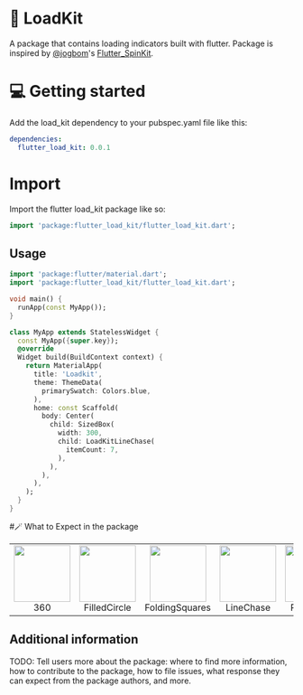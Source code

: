
# 🧩 LoadKit
A package that contains loading indicators built with flutter. Package is inspired by [@jogbom](https://github.com/jogboms)'s [Flutter_SpinKit](https://github.com/jogboms/flutter_spinkit).

# 💻  Getting started

Add the load_kit dependency to your pubspec.yaml file like this:
```yaml
dependencies:
  flutter_load_kit: 0.0.1
```

# Import
Import the flutter load_kit package like so:
```dart
import 'package:flutter_load_kit/flutter_load_kit.dart';
```

## Usage
```dart
import 'package:flutter/material.dart';
import 'package:flutter_load_kit/flutter_load_kit.dart';

void main() {
  runApp(const MyApp());
}

class MyApp extends StatelessWidget {
  const MyApp({super.key});
  @override
  Widget build(BuildContext context) {
    return MaterialApp(
      title: 'Loadkit',
      theme: ThemeData(
        primarySwatch: Colors.blue,
      ),
      home: const Scaffold(
        body: Center(
          child: SizedBox(
            width: 300,
            child: LoadKitLineChase(
              itemCount: 7,
            ),
          ),
        ),
      ),
    );
  }
}
```

#🪄 What to Expect in the package
<table>
  <tr>
    <td align="center">
      <img src="https://github.com/Xclusivecyborg/flutter_loadkit/blob/main/images/loadkit_360.gif" width="100px" height="100px">
      <br />
      360
    </td>
    <td align="center">
      <img src="https://github.com/Xclusivecyborg/flutter_loadkit/blob/main/images/loadkit_filled_circle.gif" width="100px" height="100px">
      <br />
      FilledCircle
    </td>
    <td align="center">
      <img src="https://github.com/Xclusivecyborg/flutter_loadkit/blob/main/images/loadkit_folding_squares.gif" width="100px" height="100px">
      <br />
      FoldingSquares
    </td>
    <td align="center">
      <img src="https://github.com/Xclusivecyborg/flutter_loadkit/blob/main/images/loadkit_line_chase.gif" width="100px" height="100px">
      <br />
      LineChase
    </td>
    <td align="center">
      <img src="https://github.com/Xclusivecyborg/flutter_loadkit/blob/main/images/loadkit_pulse_lines.gif" width="100px" height="100px">
      <br />
      PulseLines
    </td>
    <td align="center">
      <img src="https://github.com/Xclusivecyborg/flutter_loadkit/blob/main/images/loadkit_rotating_lines.gif" width="100px" height="100px">
      <br />
      RotatingLines
    </td>
    <td align="center">
      <img src="https://github.com/Xclusivecyborg/flutter_loadkit/blob/main/images/loadkit_rotation_arcs.gif" width="100px" height="100px">
      <br />
      RotationArcs
    </td>
    <td align="center">
      <img src="https://github.com/Xclusivecyborg/flutter_loadkit/blob/main/images/loadkit_scaling_wave.gif" width="100px" height="100px">
      <br />
      ScalingWave
    </td>
    <td align="center">
      <img src="https://github.com/Xclusivecyborg/flutter_loadkit/blob/main/images/loadkit_spinning_arcs.gif" width="100px" height="100px">
      <br />
      SpinningArcs
    </td>
    <td align="center">
      <img src="https://github.com/Xclusivecyborg/flutter_loadkit/blob/main/images/loadkit_water_droplet.gif" width="100px" height="100px">
      <br />
      WaterDroplet
    </td>
  </tr>
</table> 


## Additional information
TODO: Tell users more about the package: where to find more information, how to
contribute to the package, how to file issues, what response they can expect
from the package authors, and more.
 
